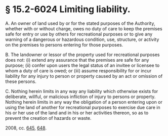 # § 15.2-6024 Limiting liability.

<p>A. An owner of land used by or for the stated purposes of the Authority, whether with or without charge, owes no duty of care to keep the premises safe for entry or use by others for recreational purposes or to give any warning of a dangerous or hazardous condition, use, structure, or activity on the premises to persons entering for those purposes.</p><p>B. The landowner or lessor of the property used for recreational purposes does not: (i) extend any assurance that the premises are safe for any purpose; (ii) confer upon users the legal status of an invitee or licensee to whom a duty of care is owed; or (iii) assume responsibility for or incur liability for any injury to person or property caused by an act or omission of these persons.</p><p>C. Nothing herein limits in any way any liability which otherwise exists for deliberate, willful, or malicious infliction of injury to persons or property. Nothing herein limits in any way the obligation of a person entering upon or using the land of another for recreational purposes to exercise due care in his or her use of the land and in his or her activities thereon, so as to prevent the creation of hazards or waste.</p><p>2008, cc. <a href='http://lis.virginia.gov/cgi-bin/legp604.exe?081+ful+CHAP0645'>645</a>, <a href='http://lis.virginia.gov/cgi-bin/legp604.exe?081+ful+CHAP0648'>648</a>.</p>